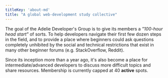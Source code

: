 ```yaml
---
titleKey: 'about-md'
title: "A global web-development study collective"
---
```


The goal of the Adelie Developer's Group is to give its members a _"100-hour head start"_ of sorts. To help developers navigate their first few dozen steps in the field, and to provide a place where beginners could ask questions completely unhibited by the social and technical restrictions that exist in many other beginner forums (e.g. StackOverflow, Reddit).

Since its inception more than a year ago, it's also become a place for intermediate/advanced developers to discuss more difficult topics and share resources. Membership is currently capped at 40 **active** spots.